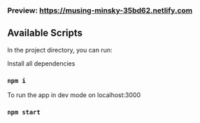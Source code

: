 
### Preview: https://musing-minsky-35bd62.netlify.com


## Available Scripts

In the project directory, you can run:

Install all dependencies
### `npm i`

To run the app in dev mode on localhost:3000
### `npm start`
